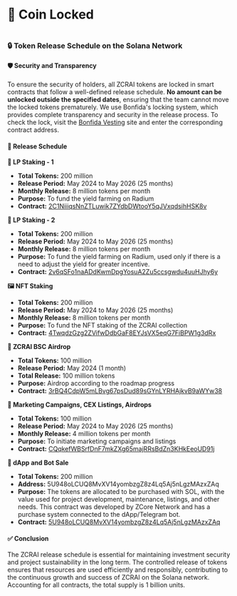 # 🔐 Coin Locked

<figure><img src="../../../.gitbook/assets/Captura de Tela 2024-05-16 às 13.19.05.png" alt=""><figcaption></figcaption></figure>

### 🔒 Token Release Schedule on the Solana Network

#### 🛡️ Security and Transparency

To ensure the security of holders, all ZCRAI tokens are locked in smart contracts that follow a well-defined release schedule. **No amount can be unlocked outside the specified dates**, ensuring that the team cannot move the locked tokens prematurely. We use Bonfida's locking system, which provides complete transparency and security in the release process. To check the lock, visit the [Bonfida Vesting](https://vesting.bonfida.org/) site and enter the corresponding contract address.

#### 📅 Release Schedule

**🌾 LP Staking - 1**

* **Total Tokens:** 200 million
* **Release Period:** May 2024 to May 2026 (25 months)
* **Monthly Release:** 8 million tokens per month
* **Purpose:** To fund the yield farming on Radium
* **Contract:** [2C1NiiiqsNnZTLuwik7ZYdbDWtooY5qJVxqdsihHSK8v](https://vesting.bonfida.org/2C1NiiiqsNnZTLuwik7ZYdbDWtooY5qJVxqdsihHSK8v)

**🌾 LP Staking - 2**

* **Total Tokens:** 200 million
* **Release Period:** May 2024 to May 2026 (25 months)
* **Monthly Release:** 8 million tokens per month
* **Purpose:** To fund the yield farming on Radium, used only if there is a need to adjust the yield for greater incentive.
* **Contract:** [2v6qSFo1naADdKwmDpgYosuA2Zu5ccsgwdu4uuHJhy6y](https://vesting.bonfida.org/2v6qSFo1naADdKwmDpgYosuA2Zu5ccsgwdu4uuHJhy6y)

**🖼️ NFT Staking**

* **Total Tokens:** 200 million
* **Release Period:** May 2024 to May 2026 (25 months)
* **Monthly Release:** 8 million tokens per month
* **Purpose:** To fund the NFT staking of the ZCRAI collection
* **Contract:** [4TwqdzGzg2ZVifwDdbGaF8EYJsVX5eqG7FiBPW1g3dRx](https://vesting.bonfida.org/4TwqdzGzg2ZVifwDdbGaF8EYJsVX5eqG7FiBPW1g3dRx)

**🎁 ZCRAI BSC Airdrop**

* **Total Tokens:** 100 million
* **Release Period:** May 2024 (1 month)
* **Total Release:** 100 million tokens
* **Purpose:** Airdrop according to the roadmap progress
* **Contract:** [3rBQ4CdpW5mLBvg67psDud89sGYnLYRHAjkvB9aWYw38](https://vesting.bonfida.org/3rBQ4CdpW5mLBvg67psDud89sGYnLYRHAjkvB9aWYw38)

**📣 Marketing Campaigns, CEX Listings, Airdrops**

* **Total Tokens:** 100 million
* **Release Period:** May 2024 to May 2026 (25 months)
* **Monthly Release:** 4 million tokens per month
* **Purpose:** To initiate marketing campaigns and listings
* **Contract:** [CQqkefWBSrfDnF7mkZXg65majRRsBdZn3KHkEeoUD91j](https://vesting.bonfida.org/CQqkefWBSrfDnF7mkZXg65majRRsBdZn3KHkEeoUD91j)

**💼 dApp and Bot Sale**

* **Total Tokens:** 200 million
* **Address:** 5U948oLCUQ8MvXV14yombzgZ8z4Lq5Aj5nLgzMAzxZAq
* **Purpose:** The tokens are allocated to be purchased with SOL, with the value used for project development, maintenance, listings, and other needs. This contract was developed by ZCore Network and has a purchase system connected to the dApp/Telegram bot.
* **Contract:** [5U948oLCUQ8MvXV14yombzgZ8z4Lq5Aj5nLgzMAzxZAq](https://vesting.bonfida.org/5U948oLCUQ8MvXV14yombzgZ8z4Lq5Aj5nLgzMAzxZAq)

#### ✅ Conclusion

The ZCRAI release schedule is essential for maintaining investment security and project sustainability in the long term. The controlled release of tokens ensures that resources are used efficiently and responsibly, contributing to the continuous growth and success of ZCRAI on the Solana network. Accounting for all contracts, the total supply is 1 billion units.
